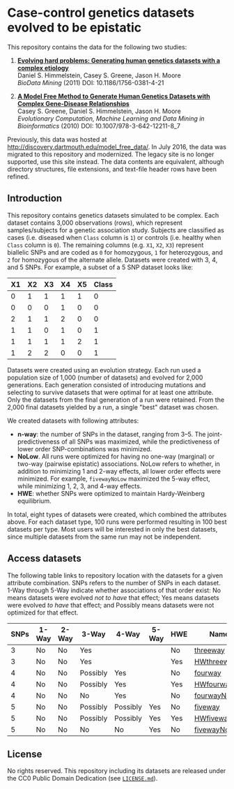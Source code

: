 # Case-control genetics datasets evolved to be epistatic

This repository contains the data for the following two studies:

1. [**Evolving hard problems: Generating human genetics datasets with a complex etiology**](https://doi.org/b44mk9)<br>
Daniel S. Himmelstein, Casey S. Greene, Jason H. Moore<br>
_BioData Mining_ (2011) DOI: 10.1186/1756-0381-4-21

2. [**A Model Free Method to Generate Human Genetics Datasets with Complex Gene-Disease Relationships**](https://doi.org/czh822)<br>
Casey S. Greene, Daniel S. Himmelstein, Jason H. Moore<br>
_Evolutionary Computation, Machine Learning and Data Mining in Bioinformatics_ (2010) DOI: 10.1007/978-3-642-12211-8_7

Previously, this data was hosted at http://discovery.dartmouth.edu/model_free_data/. In July 2016, the data was migrated to this repository and modernized. The legacy site is no longer supported, use this site instead. The data contents are equivalent, although directory structures, file extensions, and text-file header rows have been refined.

## Introduction

This repository contains genetics datasets simulated to be complex. Each dataset contains 3,000 observations (rows), which represent samples/subjects for a genetic association study. Subjects are classified as cases (i.e. diseased when `Class` column is `1`) or controls (i.e. healthy when `Class` column is `0`). The remaining columns (e.g. `X1`, `X2`, `X3`) represent biallelic SNPs and are coded as `0` for homozygous, `1` for heterozygous, and `2` for homozygous of the alternate allele. Datasets were created with 3, 4, and 5 SNPs. For example, a subset of a 5 SNP dataset looks like:

| X1 | X2 | X3 | X4 | X5 | Class |
|----|----|----|----|----|-------|
| 0  | 1  | 1  | 1  | 1  | 0     |
| 0  | 0  | 0  | 1  | 0  | 0     |
| 2  | 1  | 1  | 2  | 0  | 0     |
| 1  | 1  | 0  | 1  | 0  | 1     |
| 1  | 1  | 1  | 1  | 2  | 1     |
| 1  | 2  | 2  | 0  | 0  | 1     |

Datasets were created using an evolution strategy. Each run used a population size of 1,000 (number of datasets) and evolved for 2,000 generations. Each generation consisted of introducing mutations and selecting to survive datasets that were optimal for at least one attribute. Only the datasets from the final generation of a run were retained. From the 2,000 final datasets yielded by a run, a single "best" dataset was chosen.

We created datasets with following attributes:

+ **n-way**: the number of SNPs in the dataset, ranging from 3–5. The joint-predictiveness of all SNPs was maximized, while the predictiveness of lower order SNP-combinations was minimized.
+ **NoLow**. All runs were optimized for having no one-way (marginal) or two-way (pairwise epistatic) associations. NoLow refers to whether, in addition to minimizing 1 and 2-way effects, all lower order effects were minimized. For example, `fivewayNoLow` maximized the 5-way effect, while minimizing 1, 2, 3, and 4-way effects.
+ **HWE**: whether SNPs were optimized to maintain Hardy-Weinberg equilibrium.

In total, eight types of datasets were created, which combined the attributes above. For each dataset type, 100 runs were performed resulting in 100 best datasets per type. Most users will be interested in only the best datasets, since multiple datasets from the same run may not be independent.

## Access datasets

The following table links to repository location with the datasets for a given attribute combination. SNPs refers to the number of SNPs in each dataset. 1-Way through 5-Way indicate whether associations of that order exist: No means datasets were evolved _not to have_ that effect; Yes means datasets were evolved _to have_ that effect; and Possibly means datasets were not optimized for that effect.

| SNPs | 1-Way | 2-Way | 3-Way    | 4-Way    | 5-Way | HWE | Name                              |
|------|-------|-------|----------|----------|-------|-----|-----------------------------------|
| 3    | No    | No    | Yes      |          |       | No  | [threeway](data/threeway)         |
| 3    | No    | No    | Yes      |          |       | Yes | [HWthreeway](data/HWthreeway)     |
| 4    | No    | No    | Possibly | Yes      |       | No  | [fourway](data/fourway)           |
| 4    | No    | No    | Possibly | Yes      |       | Yes | [HWfourway](data/HWfourway)       |
| 4    | No    | No    | No       | Yes      |       | No  | [fourwayNoLow](data/fourwayNoLow) |
| 5    | No    | No    | Possibly | Possibly | Yes   | No  | [fiveway](data/fiveway)           |
| 5    | No    | No    | Possibly | Possibly | Yes   | Yes | [HWfiveway](data/HWfiveway)       |
| 5    | No    | No    | No       | No       | Yes   | No  | [fivewayNoLow](data/fivewayNoLow) |

## License

No rights reserved. This repository including its datasets are released under the CC0 Public Domain Dedication (see [`LICENSE.md`](LICENSE.md)).
